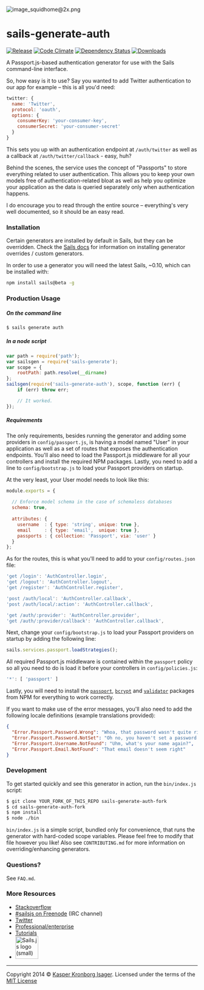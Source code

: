 ![image_squidhome@2x.png](http://i.imgur.com/RIvu9.png)

# sails-generate-auth

[![Release](http://img.shields.io/npm/v/sails-generate-auth.svg?style=flat)](https://www.npmjs.org/package/sails-generate-auth) [![Code Climate](http://img.shields.io/codeclimate/github/kasperisager/sails-generate-auth.svg?style=flat)](https://codeclimate.com/github/kasperisager/sails-generate-auth) [![Dependency Status](http://img.shields.io/gemnasium/kasperisager/sails-generate-auth.svg?style=flat)](https://gemnasium.com/kasperisager/sails-generate-auth) [![Downloads](http://img.shields.io/npm/dm/sails-generate-auth.svg?style=flat)](https://www.npmjs.org/package/sails-generate-auth)


A Passport.js-based authentication generator for use with the Sails command-line interface.

So, how easy is it to use? Say you wanted to add Twitter authentication to our app for example – this is all you'd need:

```javascript
twitter: {
  name: 'Twitter',
  protocol: 'oauth',
  options: {
    consumerKey: 'your-consumer-key',
    consumerSecret: 'your-consumer-secret'
  }
}
```

This sets you up with an authentication endpoint at `/auth/twitter` as well as a callback at `/auth/twitter/callback` - easy, huh?


Behind the scenes, the service uses the concept of "Passports" to store everything related to user authentication. This allows you to keep your own models free of authentication-related bloat as well as help you optimize your application as the data is queried separately only when authentication happens.

I do encourage you to read through the entire source – everything's very well documented, so it should be an easy read.


### Installation

Certain generators are installed by default in Sails, but they can be overridden.  Check the [Sails docs](http://sailsjs.org/#!documentation) for information on installing generator overrides / custom generators.

In order to use a generator you will need the latest Sails, ~0.10, which can be installed with:

```sh
npm install sails@beta -g
```

<!--
```sh
$ npm install sails-generate-auth
```
-->


### Production Usage

##### On the command line

```sh
$ sails generate auth
```

##### In a node script

```javascript
var path = require('path');
var sailsgen = require('sails-generate');
var scope = {
	rootPath: path.resolve(__dirname)
};
sailsgen(require('sails-generate-auth'), scope, function (err) {
	if (err) throw err;

	// It worked.
});
```

##### Requirements

The only  requirements, besides running the generator and adding some providers in `config/passport.js`, is having a model named "User" in your application as well as a set of routes that exposes the authentication endpoints. You'll also need to load the Passport.js middleware for all your controllers and install the required NPM packages. Lastly, you need to add a line to `config/bootstrap.js` to load your Passport providers on startup.

At the very least, your User model needs to look like this:

```javascript
module.exports = {
  
  // Enforce model schema in the case of schemaless databases
  schema: true, 
  
  attributes: {
    username  : { type: 'string', unique: true },
    email     : { type: 'email',  unique: true },
    passports : { collection: 'Passport', via: 'user' }
  }
};
```

As for the routes, this is what you'll need to add to your `config/routes.json` file:

```javascript
'get /login': 'AuthController.login',
'get /logout': 'AuthController.logout',
'get /register': 'AuthController.register',

'post /auth/local': 'AuthController.callback',
'post /auth/local/:action': 'AuthController.callback',

'get /auth/:provider': 'AuthController.provider',
'get /auth/:provider/callback': 'AuthController.callback',
```

Next, change your `config/bootstrap.js` to load your Passport providers on startup by adding the following line:

```javascript
sails.services.passport.loadStrategies();
```

All required Passport.js middleware is contained within the `passport` policy so all you need to do is load it before your controllers in `config/policies.js`:

```javascript
'*': [ 'passport' ]
```

Lastly, you will need to install the [`passport`](https://npmjs.org/package/passport), [`bcrypt`](https://npmjs.org/package/passport) and [`validator`](https://npmjs.org/package/validator) packages from NPM for everything to work correctly.

If you want to make use of the error messages, you'll also need to add the following locale definitions (example translations provided):

```json
{
  "Error.Passport.Password.Wrong": "Whoa, that password wasn't quite right!",
  "Error.Passport.Password.NotSet": "Oh no, you haven't set a password yet!",
  "Error.Passport.Username.NotFound": "Uhm, what's your name again?",
  "Error.Passport.Email.NotFound": "That email doesn't seem right"
}
```


### Development

To get started quickly and see this generator in action, run the `bin/index.js` script:

```sh
$ git clone YOUR_FORK_OF_THIS_REPO sails-generate-auth-fork
$ cd sails-generate-auth-fork
$ npm install
$ node ./bin
```

`bin/index.js` is a simple script, bundled only for convenience, that runs the generator with hard-coded scope variables.  Please feel free to modify that file however you like!  Also see `CONTRIBUTING.md` for more information on overriding/enhancing generators.



### Questions?

See `FAQ.md`.



### More Resources

- [Stackoverflow](http://stackoverflow.com/questions/tagged/sails.js)
- [#sailsjs on Freenode](http://webchat.freenode.net/) (IRC channel)
- [Twitter](https://twitter.com/sailsjs)
- [Professional/enterprise](https://github.com/balderdashy/sails-docs/blob/master/FAQ.md#are-there-professional-support-options)
- [Tutorials](https://github.com/balderdashy/sails-docs/blob/master/FAQ.md#where-do-i-get-help)
- <a href="http://sailsjs.org" target="_blank" title="Node.js framework for building realtime APIs."><img src="https://github-camo.global.ssl.fastly.net/9e49073459ed4e0e2687b80eaf515d87b0da4a6b/687474703a2f2f62616c64657264617368792e6769746875622e696f2f7361696c732f696d616765732f6c6f676f2e706e67" width=60 alt="Sails.js logo (small)"/></a>

---

Copyright 2014 © [Kasper Kronborg Isager](http://kasperisager.github.io). Licensed under the terms of the [MIT License](LICENSE.md)
